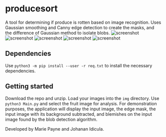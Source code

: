 # producesort

A tool for determining if produce is rotten based on image recognition. Uses Gaussian smoothing and Canny edge detection to create the masks, and the difference of Gaussian method to isolate blobs.
![screenshot](https://i.imgur.com/gQ01WgY.png)
![screenshot](https://i.imgur.com/85epnld.png)
![screenshot](https://i.imgur.com/Cc0BA6H.png)
![screenshot](https://i.imgur.com/npTPwk1.png)
![screenshot](https://i.imgur.com/NFF2wIb.png)

## Dependencies

Use `python3 -m pip install --user -r req.txt` to install the necessary dependencies.

## Getting started

Download the repo and unzip. Load your images into the `img` directory. Use `python3 Main.py` and select the fruit image for analysis. For demonstration purposes, the application will display the input image, the edge mask, the input image with its background subtracted, and blemishes on the input image found by the blob detection algorithm.

Developed by Marie Payne and Johanan Idicula.
